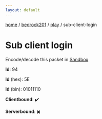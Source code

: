 ```yaml
---
layout: default
---
```


[home](/)  /  [bedrock201](/protocol/bedrock201)  /  [play](/protocol/bedrock201/play)  /  sub-client-login

# Sub client login

Encode/decode this packet in [Sandbox](../../../sandbox/bedrock201#Play.SubClientLogin)

**Id**: 94

**Id** (hex): 5E

**Id** (bin): 01011110

**Clientbound**: ✔️

**Serverbound**: ✖️
